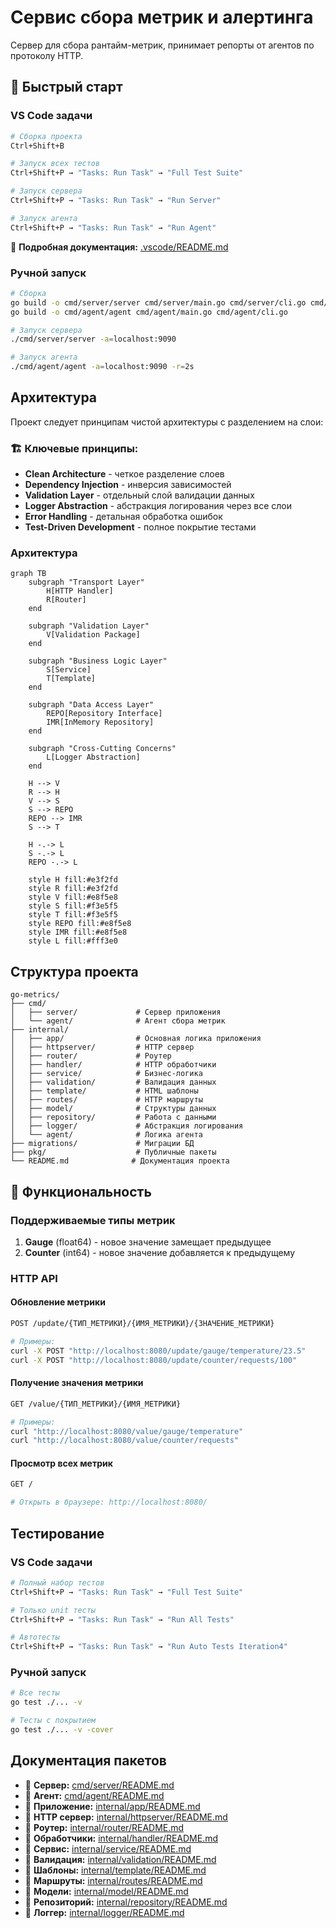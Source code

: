# Сервис сбора метрик и алертинга

Сервер для сбора рантайм-метрик, принимает репорты от агентов по протоколу HTTP.

## 🚀 Быстрый старт

### VS Code задачи

```bash
# Сборка проекта
Ctrl+Shift+B

# Запуск всех тестов
Ctrl+Shift+P → "Tasks: Run Task" → "Full Test Suite"

# Запуск сервера
Ctrl+Shift+P → "Tasks: Run Task" → "Run Server"

# Запуск агента
Ctrl+Shift+P → "Tasks: Run Task" → "Run Agent"
```

📖 **Подробная документация:** [.vscode/README.md](.vscode/README.md)

### Ручной запуск

```bash
# Сборка
go build -o cmd/server/server cmd/server/main.go cmd/server/cli.go cmd/server/cliutils.go
go build -o cmd/agent/agent cmd/agent/main.go cmd/agent/cli.go

# Запуск сервера
./cmd/server/server -a=localhost:9090

# Запуск агента
./cmd/agent/agent -a=localhost:9090 -r=2s
```

## Архитектура

Проект следует принципам чистой архитектуры с разделением на слои:

### 🏗️ **Ключевые принципы:**
- **Clean Architecture** - четкое разделение слоев
- **Dependency Injection** - инверсия зависимостей
- **Validation Layer** - отдельный слой валидации данных
- **Logger Abstraction** - абстракция логирования через все слои
- **Error Handling** - детальная обработка ошибок
- **Test-Driven Development** - полное покрытие тестами

### Архитектура

```mermaid
graph TB
    subgraph "Transport Layer"
        H[HTTP Handler]
        R[Router]
    end
    
    subgraph "Validation Layer"
        V[Validation Package]
    end
    
    subgraph "Business Logic Layer"
        S[Service]
        T[Template]
    end
    
    subgraph "Data Access Layer"
        REPO[Repository Interface]
        IMR[InMemory Repository]
    end
    
    subgraph "Cross-Cutting Concerns"
        L[Logger Abstraction]
    end
    
    H --> V
    R --> H
    V --> S
    S --> REPO
    REPO --> IMR
    S --> T
    
    H -.-> L
    S -.-> L
    REPO -.-> L
    
    style H fill:#e3f2fd
    style R fill:#e3f2fd
    style V fill:#e8f5e8
    style S fill:#f3e5f5
    style T fill:#f3e5f5
    style REPO fill:#e8f5e8
    style IMR fill:#e8f5e8
    style L fill:#fff3e0
```

## Структура проекта

```
go-metrics/
├── cmd/
│   ├── server/             # Сервер приложения
│   └── agent/              # Агент сбора метрик
├── internal/
│   ├── app/                # Основная логика приложения
│   ├── httpserver/         # HTTP сервер
│   ├── router/             # Роутер
│   ├── handler/            # HTTP обработчики
│   ├── service/            # Бизнес-логика
│   ├── validation/         # Валидация данных
│   ├── template/           # HTML шаблоны
│   ├── routes/             # HTTP маршруты
│   ├── model/              # Структуры данных
│   ├── repository/         # Работа с данными
│   ├── logger/             # Абстракция логирования
│   └── agent/              # Логика агента
├── migrations/             # Миграции БД
├── pkg/                    # Публичные пакеты
└── README.md              # Документация проекта
```

## 🚀 Функциональность

### Поддерживаемые типы метрик

1. **Gauge** (float64) - новое значение замещает предыдущее
2. **Counter** (int64) - новое значение добавляется к предыдущему

### HTTP API

#### Обновление метрики
```bash
POST /update/{ТИП_МЕТРИКИ}/{ИМЯ_МЕТРИКИ}/{ЗНАЧЕНИЕ_МЕТРИКИ}

# Примеры:
curl -X POST "http://localhost:8080/update/gauge/temperature/23.5"
curl -X POST "http://localhost:8080/update/counter/requests/100"
```

#### Получение значения метрики
```bash
GET /value/{ТИП_МЕТРИКИ}/{ИМЯ_МЕТРИКИ}

# Примеры:
curl "http://localhost:8080/value/gauge/temperature"
curl "http://localhost:8080/value/counter/requests"
```

#### Просмотр всех метрик
```bash
GET /

# Открыть в браузере: http://localhost:8080/
```

## Тестирование

### VS Code задачи
```bash
# Полный набор тестов
Ctrl+Shift+P → "Tasks: Run Task" → "Full Test Suite"

# Только unit тесты
Ctrl+Shift+P → "Tasks: Run Task" → "Run All Tests"

# Автотесты
Ctrl+Shift+P → "Tasks: Run Task" → "Run Auto Tests Iteration4"
```

### Ручной запуск
```bash
# Все тесты
go test ./... -v

# Тесты с покрытием
go test ./... -v -cover
```

## Документация пакетов

- 📖 **Сервер:** [cmd/server/README.md](cmd/server/README.md)
- 📖 **Агент:** [cmd/agent/README.md](cmd/agent/README.md)
- 📖 **Приложение:** [internal/app/README.md](internal/app/README.md)
- 📖 **HTTP сервер:** [internal/httpserver/README.md](internal/httpserver/README.md)
- 📖 **Роутер:** [internal/router/README.md](internal/router/README.md)
- 📖 **Обработчики:** [internal/handler/README.md](internal/handler/README.md)
- 📖 **Сервис:** [internal/service/README.md](internal/service/README.md)
- 📖 **Валидация:** [internal/validation/README.md](internal/validation/README.md)
- 📖 **Шаблоны:** [internal/template/README.md](internal/template/README.md)
- 📖 **Маршруты:** [internal/routes/README.md](internal/routes/README.md)
- 📖 **Модели:** [internal/model/README.md](internal/model/README.md)
- 📖 **Репозиторий:** [internal/repository/README.md](internal/repository/README.md)
- 📖 **Логгер:** [internal/logger/README.md](internal/logger/README.md)
